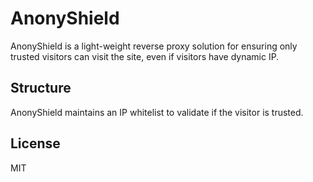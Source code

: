 # AnonyShield

AnonyShield is a light-weight reverse proxy solution for ensuring only trusted visitors can visit the site, even if visitors have dynamic IP.

## Structure

AnonyShield maintains an IP whitelist to validate if the visitor is trusted.



## License

MIT
